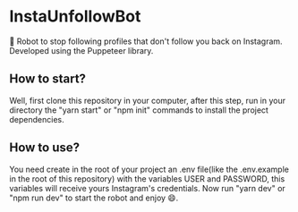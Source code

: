 # InstaUnfollowBot
🤖 Robot to stop following profiles that don't follow you back on Instagram. Developed using the Puppeteer library.

## How to start?
Well, first clone this repository in your computer, after this step, run in your directory the "yarn start" or "npm init" commands to install the project dependencies.

## How to use?
You need create in the root of your project an .env file(like the .env.example in the root of this repository) with the variables USER and PASSWORD, this variables will receive yours Instagram's credentials. Now run "yarn dev" or "npm run dev" to start the robot and enjoy 😄.
